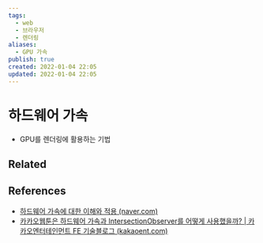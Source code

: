 ```yaml
---
tags:
  - web
  - 브라우저
  - 렌더링
aliases:
  - GPU 가속
publish: true
created: 2022-01-04 22:05
updated: 2022-01-04 22:05
---
```


# 하드웨어 가속

- GPU를 렌더링에 활용하는 기법

## Related

## References

- [하드웨어 가속에 대한 이해와 적용 (naver.com)](https://d2.naver.com/helloworld/2061385)
- [카카오웹툰은 하드웨어 가속과 IntersectionObserver를 어떻게 사용했을까? | 카카오엔터테인먼트 FE 기술블로그 (kakaoent.com)](https://fe-developers.kakaoent.com/2021/211202-gpu-intersection-observer/)
